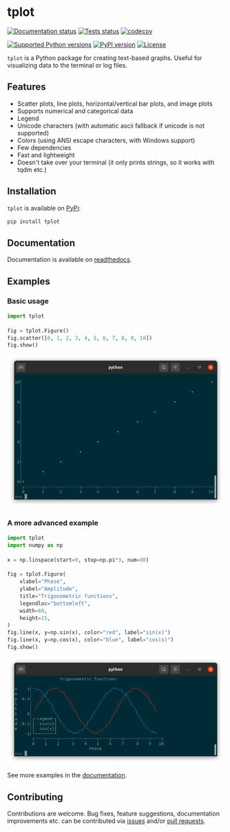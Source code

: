 # tplot

[![Documentation status](https://readthedocs.org/projects/tplot/badge/)](https://tplot.readthedocs.io/en/latest/)
[![Tests status](https://github.com/JeroenDelcour/tplot/actions/workflows/tests.yml/badge.svg)](https://github.com/JeroenDelcour/tplot/actions/workflows/tests.yml)
[![codecov](https://codecov.io/gh/JeroenDelcour/tplot/branch/master/graph/badge.svg?token=WXH7I3BGEO)](https://codecov.io/gh/JeroenDelcour/tplot)

[![Supported Python versions](https://img.shields.io/pypi/pyversions/tplot)](https://pypi.org/project/tplot/)
[![PyPI version](https://img.shields.io/pypi/v/tplot)](https://pypi.org/project/tplot/)
[![License](https://img.shields.io/github/license/jeroendelcour/tplot)](https://github.com/JeroenDelcour/tplot/blob/master/LICENSE)

`tplot` is a Python package for creating text-based graphs. Useful for visualizing data to the terminal or log files.

## Features

- Scatter plots, line plots, horizontal/vertical bar plots, and image plots
- Supports numerical and categorical data
- Legend
- Unicode characters (with automatic ascii fallback if unicode is not supported)
- Colors (using ANSI escape characters, with Windows support)
- Few dependencies
- Fast and lightweight
- Doesn't take over your terminal (it only prints strings, so it works with tqdm etc.)

## Installation

`tplot` is available on [PyPi](https://pypi.org/project/tplot/):

```bash
pip install tplot
```

## Documentation

Documentation is available on [readthedocs](https://tplot.readthedocs.io/en/latest/).

## Examples

### Basic usage

```python
import tplot

fig = tplot.Figure()
fig.scatter([0, 1, 2, 3, 4, 5, 6, 7, 8, 9, 10])
fig.show()
```

![Basic example](docs/images/basic.png)

### A more advanced example

```python
import tplot
import numpy as np

x = np.linspace(start=0, stop=np.pi*3, num=80)

fig = tplot.Figure(
    xlabel="Phase",
    ylabel="Amplitude",
    title="Trigonometric functions",
    legendloc="bottomleft",
    width=60,
    height=15,
)
fig.line(x, y=np.sin(x), color="red", label="sin(x)")
fig.line(x, y=np.cos(x), color="blue", label="cos(x)")
fig.show()
```

![Advanced example](docs/images/advanced.png)

See more examples in the [documentation](https://tplot.readthedocs.io/en/latest/).

## Contributing

Contributions are welcome. Bug fixes, feature suggestions, documentation improvements etc. can be contributed via [issues](https://github.com/JeroenDelcour/tplot/issues) and/or [pull requests](https://github.com/JeroenDelcour/tplot/pulls).
